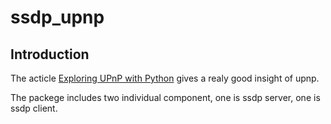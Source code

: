# ssdp_upnp

## Introduction   
The acticle [Exploring UPnP with Python](https://www.electricmonk.nl/log/2016/07/05/exploring-upnp-with-python/) gives a realy good insight of upnp.

The packege includes two individual component, one is ssdp server, one is ssdp client. 
